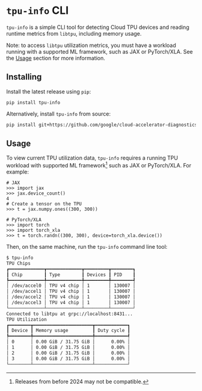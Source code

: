 <!--
 Copyright 2023 Google LLC
 
 Licensed under the Apache License, Version 2.0 (the "License");
 you may not use this file except in compliance with the License.
 You may obtain a copy of the License at
 
      https://www.apache.org/licenses/LICENSE-2.0
 
 Unless required by applicable law or agreed to in writing, software
 distributed under the License is distributed on an "AS IS" BASIS,
 WITHOUT WARRANTIES OR CONDITIONS OF ANY KIND, either express or implied.
 See the License for the specific language governing permissions and
 limitations under the License.
 -->
# `tpu-info` CLI

`tpu-info` is a simple CLI tool for detecting Cloud TPU devices and reading
runtime metrics from `libtpu`, including memory usage.

Note: to access `libtpu` utilization metrics, you must have a workload running
with a supported ML framework, such as JAX or PyTorch/XLA. See the
[Usage](#usage) section for more information.

## Installing

Install the latest release using `pip`:

```
pip install tpu-info
```

Alternatively, install `tpu-info` from source:

```bash
pip install git+https://github.com/google/cloud-accelerator-diagnostics/#subdirectory=tpu_info
```

## Usage

To view current TPU utilization data, `tpu-info` requires a running TPU workload
with supported ML framework[^1] such as JAX or PyTorch/XLA. For example:

```
# JAX
>>> import jax
>>> jax.device_count()
4
# Create a tensor on the TPU
>>> t = jax.numpy.ones((300, 300))

# PyTorch/XLA
>>> import torch
>>> import torch_xla
>>> t = torch.randn((300, 300), device=torch_xla.device())
```

Then, on the same machine, run the `tpu-info` command line tool:

```bash
$ tpu-info
TPU Chips
┏━━━━━━━━━━━━━┳━━━━━━━━━━━━━┳━━━━━━━━━┳━━━━━━━━┓
┃ Chip        ┃ Type        ┃ Devices ┃ PID    ┃
┡━━━━━━━━━━━━━╇━━━━━━━━━━━━━╇━━━━━━━━━╇━━━━━━━━┩
│ /dev/accel0 │ TPU v4 chip │ 1       │ 130007 │
│ /dev/accel1 │ TPU v4 chip │ 1       │ 130007 │
│ /dev/accel2 │ TPU v4 chip │ 1       │ 130007 │
│ /dev/accel3 │ TPU v4 chip │ 1       │ 130007 │
└─────────────┴─────────────┴─────────┴────────┘
Connected to libtpu at grpc://localhost:8431...
TPU Utilization
┏━━━━━━━━┳━━━━━━━━━━━━━━━━━━━━━━┳━━━━━━━━━━━━┓
┃ Device ┃ Memory usage         ┃ Duty cycle ┃
┡━━━━━━━━╇━━━━━━━━━━━━━━━━━━━━━━╇━━━━━━━━━━━━┩
│ 0      │ 0.00 GiB / 31.75 GiB │      0.00% │
│ 1      │ 0.00 GiB / 31.75 GiB │      0.00% │
│ 2      │ 0.00 GiB / 31.75 GiB │      0.00% │
│ 3      │ 0.00 GiB / 31.75 GiB │      0.00% │
└────────┴──────────────────────┴────────────┘
```

[^1]: Releases from before 2024 may not be compatible.
